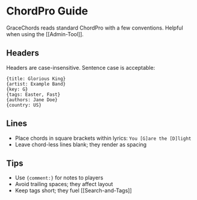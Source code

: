 # ChordPro Guide

GraceChords reads standard ChordPro with a few conventions. Helpful when using the [[Admin-Tool]].

## Headers
Headers are case-insensitive. Sentence case is acceptable:
```
{title: Glorious King}
{artist: Example Band}
{key: G}
{tags: Easter, Fast}
{authors: Jane Doe}
{country: US}
```

## Lines
- Place chords in square brackets within lyrics: `You [G]are the [D]light`
- Leave chord-less lines blank; they render as spacing

## Tips
- Use `{comment:}` for notes to players
- Avoid trailing spaces; they affect layout
- Keep tags short; they fuel [[Search-and-Tags]]
